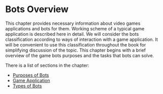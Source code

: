# Bots Overview

This chapter provides necessary information about video games applications and bots for them. Working scheme of a typical game application is described here in detail. We will consider the bots classification according to ways of interaction with a game application. It will be convenient to use this classification throughout the book for simplifying discussion of the topic. This chapter begins with a brief overview of the game bots purposes and the tasks that bots can solve.

There is a list of sections in the chapter:

* [Purposes of Bots](purpose-of-bots.md)
* [Game Application](game-application.md)
* [Types of Bots](types-of-bots.md)
